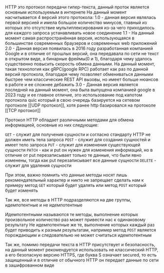 HTTP это протокол передачи гипер-текста, данный проток является основным используемым в интернете 
На данный момент насчитывается 4 версий этого протокола:
1.0 - данная версия являлась первой версией и имела большое количество минусов, главный из которых это отсутствие мультиплексирования из-за чего приходилось для каждого запроса устанавливать новое соединение
1.1 - На данный момент самая распространённая версия, использующаяся в большинстве современных браузеров и современных web приложений
2.0 - Данная версия появилась в 2016 году разработанная компанией Google и в отличие от прошлых версий, она передавала по сети не текст в открытом виде, а бинарные фреймы(0 и 1), благодаря чему удалось существенно повысить скорость обмена данными. На данный момент, такая технология как gRPC(google RPC) работает как раз по данной версий протокола, благодаря чему позволяет обмениваться данными быстрее чем классические REST API вызовы, но имеет больше нюансов в работе и ее сложнее дебажить 
3.0 - Данная версия является последней на данный момент, она была выпущена компанией google в 2023 году и ее главное отличие, это использование под капотом протокола quic который в свою очередь базируется на сетевом протоколе [[UDP протокол]], хотя ранее http базировался на протоколе [[TCP протокол]]

Протокол HTTP обладает различными методами для обмена информацией, основные из них следующие:

`GET` - служит для получения сущности и согласно стандарту HTTP не должен иметь тела запроса
`POST` - служит для создания сущностей и имеет тело запроса
`PUT` - служит для изменения существующей сущности
`PATCH` - как и put он нужен для изменения информаций, но в отличие от put перезаписывает только те данные, что были явно изменены, тогда как put перезаписывает все данные сущности 
`DELETE` - служит для удаления сущности

При этом, важно помнить что данные методы носят лишь рекомендательный характер и никто не запрещает сделать нам к примеру метод `GET` который будет удалять или метод `POST` который будет изменять

Так же, все методы в HTTP подразделяются на две группы, идемпотентные и не идемпотентные

Идемпотентными называются те методы, выполнение которых произвольное количество раз может привести нас к одинаковому результату
Не идемпотентные же те, выполнение которых каждый раз будет приводить к разным результатам, например метод `POST` является порождающим и следовательно не может считаться идемпотентным 

Так же, помимо передачи текста в HTTP присутствует и безопасность, на данный момент рекомендуется использовать не классический HTTP, а его безопасную версию HTTPS, где буква S означает secured, то есть защищенный и в отличие от обычного HTTP он передает данные по сети в зашифрованном виде
